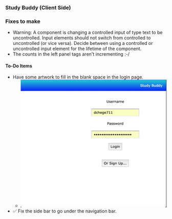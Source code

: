 ### Study Buddy (Client Side)

### Fixes to make
* Warning: A component is changing a controlled input of type text to be uncontrolled. Input elements should not switch from controlled to uncontrolled (or vice versa). Decide between using a controlled or uncontrolled input element for the lifetime of the component.
* The counts in the left panel tags aren't incrementing :-/

#### To-Do Items
* Have some artwork to fill in the blank space in the login page.
    * <img src="https://github.com/dchege711/study_buddy/blob/master/images/login_whitespace.png" width="700px" height="400px">
* :white_check_mark: Fix the side bar to go under the navigation bar.